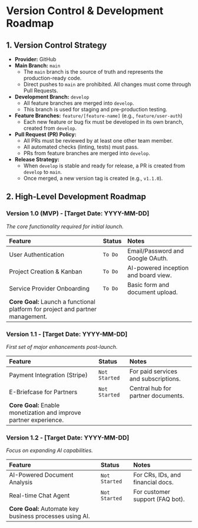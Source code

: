 
# Version Control & Development Roadmap

## 1. Version Control Strategy
- **Provider:** GitHub
- **Main Branch:** `main`
  - The `main` branch is the source of truth and represents the production-ready code.
  - Direct pushes to `main` are prohibited. All changes must come through Pull Requests.
- **Development Branch:** `develop`
  - All feature branches are merged into `develop`.
  - This branch is used for staging and pre-production testing.
- **Feature Branches:** `feature/[feature-name]` (e.g., `feature/user-auth`)
  - Each new feature or bug fix must be developed in its own branch, created from `develop`.
- **Pull Request (PR) Policy:**
  - All PRs must be reviewed by at least one other team member.
  - All automated checks (linting, tests) must pass.
  - PRs from feature branches are merged into `develop`.
- **Release Strategy:**
  - When `develop` is stable and ready for release, a PR is created from `develop` to `main`.
  - Once merged, a new version tag is created (e.g., `v1.1.0`).

## 2. High-Level Development Roadmap

### Version 1.0 (MVP) - [Target Date: YYYY-MM-DD]
*The core functionality required for initial launch.*

| Feature                     | Status      | Notes                               |
| :-------------------------- | :---------- | :---------------------------------- |
| User Authentication         | `To Do`     | Email/Password and Google OAuth.    |
| Project Creation & Kanban   | `To Do`     | AI-powered inception and board view.|
| Service Provider Onboarding | `To Do`     | Basic form and document upload.     |
| **Core Goal:** Launch a functional platform for project and partner management. |

### Version 1.1 - [Target Date: YYYY-MM-DD]
*First set of major enhancements post-launch.*

| Feature                     | Status      | Notes                               |
| :-------------------------- | :---------- | :---------------------------------- |
| Payment Integration (Stripe)| `Not Started` | For paid services and subscriptions. |
| E-Briefcase for Partners    | `Not Started` | Central hub for partner documents.  |
| **Core Goal:** Enable monetization and improve partner experience. |

### Version 1.2 - [Target Date: YYYY-MM-DD]
*Focus on expanding AI capabilities.*

| Feature                     | Status      | Notes                               |
| :-------------------------- | :---------- | :---------------------------------- |
| AI-Powered Document Analysis| `Not Started` | For CRs, IDs, and financial docs.   |
| Real-time Chat Agent        | `Not Started` | For customer support (FAQ bot).     |
| **Core Goal:** Automate key business processes using AI. |

